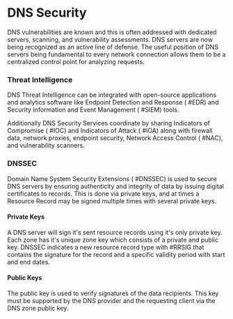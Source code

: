 # DNS Security

DNS vulnerabilities are known and this is often addressed with dedicated servers, scanning, and vulnerability assessments. DNS servers are now being recognized as an active line of defense. The useful position of DNS servers being fundamental to every network connection allows them to be a centralized control point for analyzing requests.

### Threat Intelligence

DNS Threat Intelligence can be integrated with open-source applications and analytics software like Endpoint Detection and Response ( #EDR) and Security Information and Event Management ( #SIEM) tools. 

Additionally DNS Security Services coordinate by sharing Indicators of Compromise ( #IOC) and Indicators of Attack ( #IOA) along with firewall data, network proxies, endpoint security, Network Access Control ( #NAC), and vulnerability scanners.

### DNSSEC

Domain Name System Security Extensions ( #DNSSEC) is used to secure DNS servers by ensuring authenticity and integrity of data by issuing digital certificates to records. This is done via private keys, and at times a Resource Record may be signed multiple times with several private keys.  

#### Private Keys

A DNS server will sign it's sent resource records using it's only private key. Each zone has it's unique zone key which consists of a private and public key. DNSSEC indicates a new resource record type with #RRSIG that contains the signature for the record and a specific validity period with start and end dates.

#### Public Keys

The public key is used to verify signatures of the data recipients. This key must be supported by the DNS provider and the requesting client via the DNS zone public key.